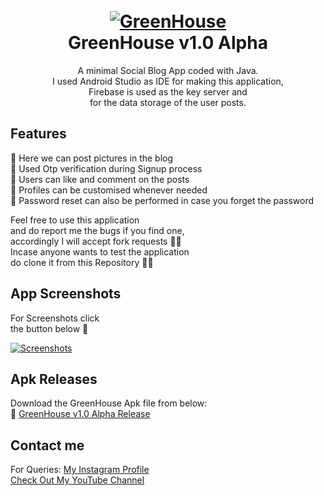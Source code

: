 <h1 align="center">
  <br>
  <a href="https://github.com/utsanjan/GreenHouse">
  <img src="https://1.bp.blogspot.com/-t3WFjSryxUc/YD8_JGwEfcI/AAAAAAAAbZc/T9ueL13SzGYar40mb-aie3lJ74Vjn0NYACLcBGAsYHQ/s200/__launcher_icon.png"
  alt="GreenHouse">
  </a><br>
  GreenHouse v1.0 Alpha
  <br>
</h1>


<p align="center">A minimal Social Blog App coded with Java.<br>
I used Android Studio as IDE for making this application,<br>
Firebase is used as the key server and<br>
for the data storage of the user posts.</p>

## Features 

🔸 Here we can post pictures in the blog<br>
🔸 Used Otp verification during Signup process<br>
🔸 Users can like and comment on the posts<br>
🔸 Profiles can be customised whenever needed<br>
🔸 Password reset can also be performed in case you forget the password<br>

Feel free to use this application
<br>and do report me the bugs if you find one,
<br>accordingly I will accept fork requests ✌🏻
<br>Incase anyone wants to test the application
<br>do clone it from this Repository 👍🏻 <br>

## App Screenshots

For Screenshots click
<br>the button below 🔻

<a href="https://www.facebook.com/photo?fbid=1198653947178402&set=pcb.1198654260511704"><img alt="Screenshots" title="Screenshots" src="https://1.bp.blogspot.com/-T1y0oWq5nIE/YEGpMAq7ebI/AAAAAAAAbfc/Wjlnp6UTm8EEdXMHeNN5CBieBUzCF6XuACLcBGAsYHQ/s16000/ss.png"/></a>

## Apk Releases

Download the GreenHouse Apk file from below:<br>
🔗 [GreenHouse v1.0 Alpha Release](https://github.com/utsanjan/GreenHouse/raw/main/GreenHouse_release-v1.0_Alpha.apk)

## Contact me  

For Queries: [My Instagram Profile](https://www.instagram.com/utsanjan/)  
[Check Out My YouTube Channel](https://www.youtube.com/DopeSatan)
